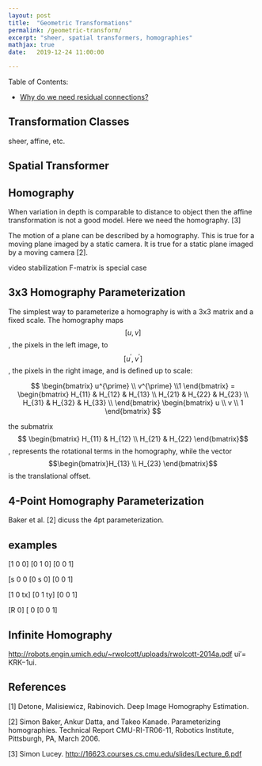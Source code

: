 ```yaml
---
layout: post
title:  "Geometric Transformations"
permalink: /geometric-transform/
excerpt: "sheer, spatial transformers, homographies"
mathjax: true
date:   2019-12-24 11:00:00

---
```

Table of Contents:
- [Why do we need residual connections?](#need-for-residual)



## Transformation Classes

sheer, affine, etc.

## Spatial Transformer


## Homography



When variation in depth is comparable to distance to object then the affine transformation is not a good model.
Here we need the homography.  [3]


The motion of a plane can be described by a homography. This is true for a moving plane imaged by a static camera. It is true for a static plane imaged by a moving camera [2].

video stabilization
F-matrix is special case

## 3x3 Homography Parameterization
The simplest way to parameterize a homography is with a 3x3 matrix and a fixed scale. The homography maps $$[u, v]$$, the pixels in the left image, to $$[u^{\prime}, v^{\prime}]$$, the pixels in the right image, and is defined up to scale:

$$
\begin{bmatrix} u^{\prime} \\ v^{\prime} \\1 \end{bmatrix}
= \begin{bmatrix}
H_{11} & H_{12} & H_{13} \\
H_{21} & H_{22} & H_{23} \\
H_{31} & H_{32} & H_{33} \\
\end{bmatrix}
\begin{bmatrix} u \\ v \\ 1 \end{bmatrix}
$$

the submatrix $$ \begin{bmatrix} H_{11} & H_{12} \\ H_{21} & H_{22} \end{bmatrix}$$, represents the rotational terms in the homography, while the vector $$\begin{bmatrix}H_{13} \\ H_{23} \end{bmatrix}$$ is the translational offset.

## 4-Point Homography Parameterization

Baker et al. [2] dicuss the 4pt parameterization.

## examples

[1 0 0]
[0 1 0]
[0 0 1]

[s 0 0
[0 s 0]
[0 0 1]

[1 0 tx]
[0 1 ty]
[0 0 1]


[R   0]
[      0
[0 0 1]


## Infinite Homography
http://robots.engin.umich.edu/~rwolcott/uploads/rwolcott-2014a.pdf
ui′= KRK−1ui.


## References

[1] Detone, Malisiewicz, Rabinovich. Deep Image Homography Estimation.

[2] Simon Baker, Ankur Datta, and Takeo Kanade. Parameterizing homographies. Technical Report CMU-RI-TR06-11, Robotics Institute, Pittsburgh, PA, March 2006.

[3] Simon Lucey. http://16623.courses.cs.cmu.edu/slides/Lecture_6.pdf


